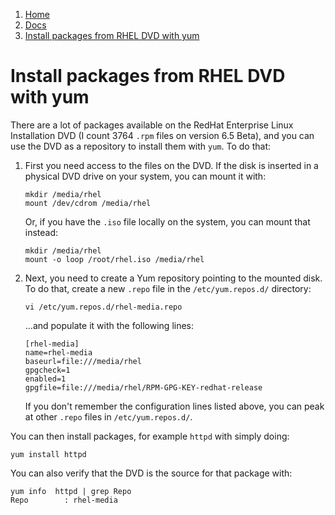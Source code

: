 <!-- -
Title: Install packages from RHEL DVD with yum
Description: How to install packages from the RHEL DVD with yum
First Published: 2014-03-31
- -->

<ol class="breadcrumb" itemprop="breadcrumb">
	<li><a href="/">Home</a></li>
	<li><a href="/docs/">Docs</a></li>
	<li><a href="/docs/rhel-yum-install-from-dvd.html">Install packages from RHEL DVD with yum</a></li>
</ol>

Install packages from RHEL DVD with yum
=======================================

There are a lot of packages available on the RedHat Enterprise Linux 
Installation DVD (I count 3764 `.rpm` files on version 6.5 Beta), and 
you can use the DVD as a repository to install them with `yum`. To do 
that:

1.  First you need access to the files on the DVD. If the disk is 
    inserted in a physical DVD drive on your system, you can mount it 
    with:

        mkdir /media/rhel
        mount /dev/cdrom /media/rhel

    Or, if you have the `.iso` file locally on the system, you can 
    mount that instead:

        mkdir /media/rhel
        mount -o loop /root/rhel.iso /media/rhel

2.  Next, you need to create a Yum repository pointing to the mounted 
    disk. To do that, create a new `.repo` file in the 
    `/etc/yum.repos.d/` directory:

        vi /etc/yum.repos.d/rhel-media.repo

    ...and populate it with the following lines:

        [rhel-media]
        name=rhel-media
        baseurl=file:///media/rhel
        gpgcheck=1
        enabled=1
        gpgfile=file:///media/rhel/RPM-GPG-KEY-redhat-release

    If you don't remember the configuration lines listed above,  you 
    can peak at other `.repo` files in `/etc/yum.repos.d/`.

You can then install packages, for example `httpd` with simply doing:

    yum install httpd

You can also verify that the DVD is the source for that package with:

    yum info  httpd | grep Repo
    Repo        : rhel-media
